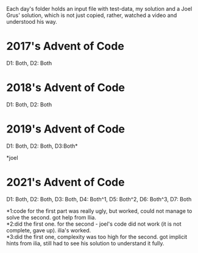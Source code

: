 Each day's folder holds an input file with test-data, my solution and a Joel Grus' solution, which is not just copied, rather, watched a video and understood his way.</br>

# 2017's Advent of Code
D1: Both, D2: Both </br>

# 2018's Advent of Code
D1: Both, D2: Both </br>

# 2019's Advent of Code
D1: Both, D2: Both, D3:Both* </br>

*joel

# 2021's Advent of Code
D1: Both, D2: Both, D3: Both, D4: Both^1, D5: Both^2, D6: Both^3, D7: Both</br>

*1:code for the first part was really ugly, but worked, could not manage to solve the second. got help from Ilia.</br>
*2:did the first one. for the second - joel's code did not work (it is not complete, gave up). ilia's worked.</br> 
*3:did the first one, complexity was too high for the second. got implicit hints from ilia, still had to see his solution to understand it fully.</br>
